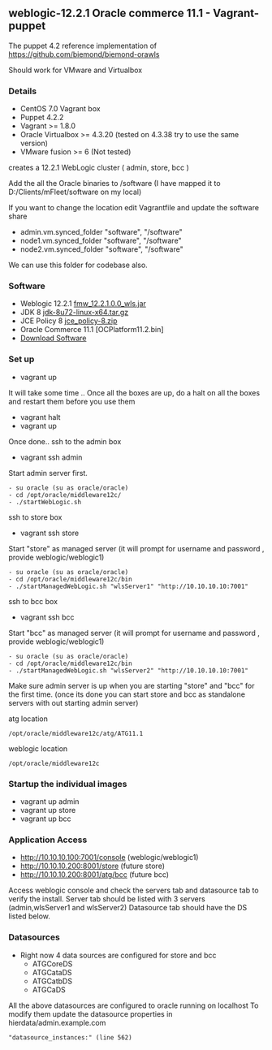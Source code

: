 ## weblogic-12.2.1 Oracle commerce 11.1 - Vagrant-puppet

The puppet 4.2 reference implementation of https://github.com/biemond/biemond-orawls

Should work for VMware and Virtualbox

### Details
- CentOS 7.0 Vagrant box
- Puppet 4.2.2
- Vagrant >= 1.8.0
- Oracle Virtualbox >= 4.3.20 (tested on 4.3.38 try to use the same version)
- VMware fusion >= 6 (Not tested)

creates a 12.2.1 WebLogic cluster ( admin, store, bcc )

Add the all the Oracle binaries to /software (I have mapped it to D:/Clients/mFleet/software on my local)

If you want to change the location edit Vagrantfile and update the software share
- admin.vm.synced_folder "software", "/software"
- node1.vm.synced_folder "software", "/software"
- node2.vm.synced_folder "software", "/software"

We can use this folder for codebase also.

### Software
- Weblogic 12.2.1 [fmw_12.2.1.0.0_wls.jar](http://www.oracle.com/technetwork/middleware/fusion-middleware/downloads/index.html)
- JDK 8 [jdk-8u72-linux-x64.tar.gz](http://www.oracle.com/technetwork/java/javase/downloads/jdk8-downloads-2133151.html)
- JCE Policy 8 [jce_policy-8.zip](http://www.oracle.com/technetwork/java/javase/downloads/jce8-download-2133166.html)
- Oracle Commerce 11.1 [OCPlatform11.2.bin]
- [Download Software](https://www.dropbox.com/sh/hsirxpqkx8juav4/AABrDaA5QJ30cnVohGvCEfgBa?dl=0)

### Set up

- vagrant up

It will take some time .. Once all the boxes are up, do a halt on all the boxes and restart them before you use them

- vagrant halt
- vagrant up

Once done..
ssh to the admin box

- vagrant ssh admin

Start admin server first.
```
- su oracle (su as oracle/oracle)
- cd /opt/oracle/middleware12c/
- ./startWebLogic.sh
```

ssh to store box

- vagrant ssh store

Start "store" as managed server (it will prompt for username and password , provide weblogic/weblogic1)
```
- su oracle (su as oracle/oracle)
- cd /opt/oracle/middleware12c/bin
- ./startManagedWebLogic.sh "wlsServer1" "http://10.10.10.10:7001"
```

ssh to bcc box

- vagrant ssh bcc

Start "bcc" as managed server (it will prompt for username and password , provide weblogic/weblogic1)
```
- su oracle (su as oracle/oracle)
- cd /opt/oracle/middleware12c/bin
- ./startManagedWebLogic.sh "wlsServer2" "http://10.10.10.10:7001"
```

Make sure admin server is up when you are starting "store" and "bcc" for the first time.
(once its done you can start store and bcc as standalone servers with out starting admin server)

atg location
```
/opt/oracle/middleware12c/atg/ATG11.1
```
weblogic location
```
/opt/oracle/middleware12c
```

### Startup the individual images

- vagrant up admin
- vagrant up store
- vagrant up bcc

### Application Access

- http://10.10.10.100:7001/console (weblogic/weblogic1)
- http://10.10.10.200:8001/store (future store)
- http://10.10.10.200:8001/atg/bcc (future bcc)

Access weblogic console and check the servers tab and datasource tab to verify the install.
Server tab should be listed with 3 servers (admin,wlsServer1 and wlsServer2)
Datasource tab should have the DS listed below.

### Datasources

- Right now 4 data sources are configured for store and bcc
    - ATGCoreDS
    - ATGCataDS
    - ATGCatbDS
    - ATGCaDS

All the above datasources are configured to oracle running on localhost
To modify them update the datasource properties in hierdata/admin.example.com
```
"datasource_instances:" (line 562)

```
